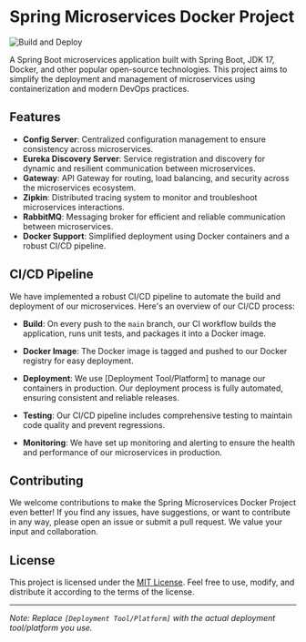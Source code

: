 # Spring Microservices Docker Project

![Build and Deploy](https://github.com/khchimi-Othmen/spring-microservices-docker/workflows/Build%20and%20Deploy/badge.svg)

A Spring Boot microservices application built with Spring Boot, JDK 17, Docker, and other popular open-source technologies. This project aims to simplify the deployment and management of microservices using containerization and modern DevOps practices.

## Features

- **Config Server**: Centralized configuration management to ensure consistency across microservices.
- **Eureka Discovery Server**: Service registration and discovery for dynamic and resilient communication between microservices.
- **Gateway**: API Gateway for routing, load balancing, and security across the microservices ecosystem.
- **Zipkin**: Distributed tracing system to monitor and troubleshoot microservices interactions.
- **RabbitMQ**: Messaging broker for efficient and reliable communication between microservices.
- **Docker Support**: Simplified deployment using Docker containers and a robust CI/CD pipeline.

## CI/CD Pipeline

We have implemented a robust CI/CD pipeline to automate the build and deployment of our microservices. Here's an overview of our CI/CD process:

- **Build**: On every push to the `main` branch, our CI workflow builds the application, runs unit tests, and packages it into a Docker image.

- **Docker Image**: The Docker image is tagged and pushed to our Docker registry for easy deployment.

- **Deployment**: We use [Deployment Tool/Platform] to manage our containers in production. Our deployment process is fully automated, ensuring consistent and reliable releases.

- **Testing**: Our CI/CD pipeline includes comprehensive testing to maintain code quality and prevent regressions.

- **Monitoring**: We have set up monitoring and alerting to ensure the health and performance of our microservices in production.

## Contributing

We welcome contributions to make the Spring Microservices Docker Project even better! If you find any issues, have suggestions, or want to contribute in any way, please open an issue or submit a pull request. We value your input and collaboration.

## License

This project is licensed under the [MIT License](LICENSE). Feel free to use, modify, and distribute it according to the terms of the license.

---

*Note: Replace `[Deployment Tool/Platform]` with the actual deployment tool/platform you use.*
